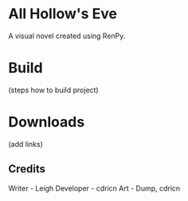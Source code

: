 # All Hollow's Eve 
A visual novel created using RenPy.

# Build
(steps how to build project)

# Downloads
(add links)

## Credits
Writer - Leigh
Developer - cdricn
Art - Dump, cdricn
